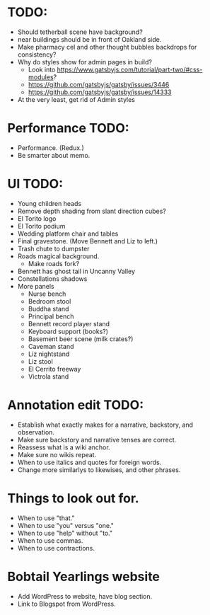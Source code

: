 # TODO:
* Should tetherball scene have background?
* near buildings should be in front of Oakland side.
* Make pharmacy cel and other thought bubbles backdrops for consistency?
* Why do styles show for admin pages in build?
    * Look into https://www.gatsbyjs.com/tutorial/part-two/#css-modules?
    * https://github.com/gatsbyjs/gatsby/issues/3446
    * https://github.com/gatsbyjs/gatsby/issues/14333
* At the very least, get rid of Admin styles

# Performance TODO:
* Performance. (Redux.)
* Be smarter about memo.

# UI TODO:
* Young children heads
* Remove depth shading from slant direction cubes?
* El Torito logo
* El Torito podium
* Wedding platform chair and tables
* Final gravestone. (Move Bennett and Liz to left.)
* Trash chute to dumpster
* Roads magical background.
    * Make roads fork?
* Bennett has ghost tail in Uncanny Valley
* Constellations shadows
* More panels
    * Nurse bench
    * Bedroom stool
    * Buddha stand
    * Principal bench
    * Bennett record player stand
    * Keyboard support (books?)
    * Basement beer scene (milk crates?)
    * Caveman stand
    * Liz nightstand
    * Liz stool
    * El Cerrito freeway
    * Victrola stand

# Annotation edit TODO:
* Establish what exactly makes for a narrative, backstory, and observation.
* Make sure backstory and narrative tenses are correct.
* Reassess what is a wiki anchor.
* Make sure no wikis repeat.
* When to use italics and quotes for foreign words.
* Change more similarlys to likewises, and other phrases.

# Things to look out for.
* When to use "that."
* When to use "you" versus "one."
* When to use "help" without "to."
* When to use commas.
* When to use contractions.

# Bobtail Yearlings website
* Add WordPress to website, have blog section.
* Link to Blogspot from WordPress.
